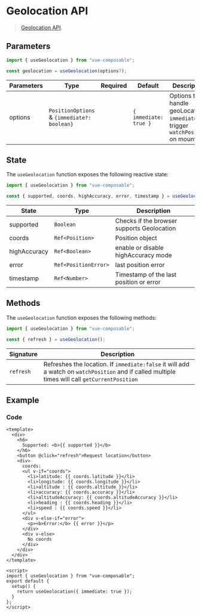 # Geolocation API

> [Geolocation API](https://developer.mozilla.org/en-US/docs/Web/API/Geolocation_API).

## Parameters

```js
import { useGeolocation } from "vue-composable";

const geolocation = useGeolocation(options?);
```

| Parameters | Type                                        | Required | Default               | Description                                                                         |
| ---------- | ------------------------------------------- | -------- | --------------------- | ----------------------------------------------------------------------------------- |
| options    | `PositionOptions` & `{immediate?: boolean}` |          | `{ immediate: true }` | Options to handle geoLocation, `immediate` will trigger `watchPosition` on mounting |

## State

The `useGeolocation` function exposes the following reactive state:

```js
import { useGeolocation } from "vue-composable";

const { supported, coords, highAccuracy, error, timestamp } = useGeolocation();
```

| State        | Type                 | Description                                |
| ------------ | -------------------- | ------------------------------------------ |
| supported    | `Boolean`            | Checks if the browser supports Geolocation |
| coords       | `Ref<Position>`      | Position object                            |
| highAccuracy | `Ref<Boolean>`       | enable or disable highAccuracy mode        |
| error        | `Ref<PositionError>` | last position error                        |
| timestamp    | `Ref<Number>`        | Timestamp of the last position or error    |

## Methods

The `useGeolocation` function exposes the following methods:

```js
import { useGeolocation } from "vue-composable";

const { refresh } = useGeolocation();
```

| Signature | Description                                                                                                                                     |
| --------- | ----------------------------------------------------------------------------------------------------------------------------------------------- |
| `refresh` | Refreshes the location. If `immediate:false` it will add a watch on `watchPosition` and if called multiple times will call `getCurrentPosition` |

## Example

<geolocation-example/>

### Code

```vue
<template>
  <div>
    <h6>
      Supported: <b>{{ supported }}</b>
    </h6>
    <button @click="refresh">Request location</button>
    <div>
      coords:
      <ul v-if="coords">
        <li>latitude: {{ coords.latitude }}</li>
        <li>longitude: {{ coords.longitude }}</li>
        <li>altitude : {{ coords.altitude }}</li>
        <li>accuracy: {{ coords.accuracy }}</li>
        <li>altitudeAccuracy: {{ coords.altitudeAccuracy }}</li>
        <li>heading : {{ coords.heading }}</li>
        <li>speed : {{ coords.speed }}</li>
      </ul>
      <div v-else-if="error">
        <p><b>Error:</b> {{ error }}</p>
      </div>
      <div v-else>
        No coords
      </div>
    </div>
  </div>
</template>

<script>
import { useGeolocation } from "vue-composable";
export default {
  setup() {
    return useGeolocation({ immediate: true });
  }
};
</script>
```
